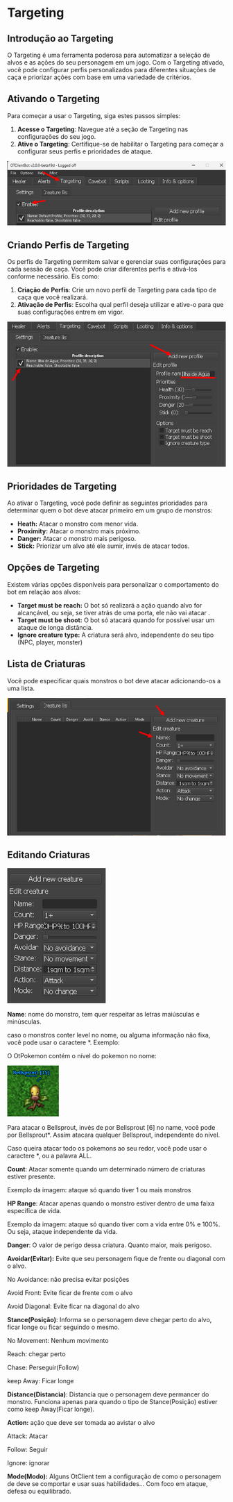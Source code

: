 # Targeting

## **Introdução ao Targeting**

O Targeting é uma ferramenta poderosa para automatizar a seleção de alvos e as ações do seu personagem em um jogo. Com o Targeting ativado, você pode configurar perfis personalizados para diferentes situações de caça e priorizar ações com base em uma variedade de critérios.

## **Ativando o Targeting**

Para começar a usar o Targeting, siga estes passos simples:

1. **Acesse o Targeting**: Navegue até a seção de Targeting nas configurações do seu jogo.
2. **Ative o Targeting**: Certifique-se de habilitar o Targeting para começar a configurar seus perfis e prioridades de ataque.

![Untitled](Targeting%208a08eb8fbb0d4b7394deb3303275effc/Untitled.png)

## **Criando Perfis de Targeting**

Os perfis de Targeting permitem salvar e gerenciar suas configurações para cada sessão de caça. Você pode criar diferentes perfis e ativá-los conforme necessário. Eis como:

1. **Criação de Perfis**: Crie um novo perfil de Targeting para cada tipo de caça que você realizará.
2. **Ativação de Perfis**: Escolha qual perfil deseja utilizar e ative-o para que suas configurações entrem em vigor.

![Untitled](Targeting%208a08eb8fbb0d4b7394deb3303275effc/Untitled%201.png)

## **Prioridades de Targeting**

Ao ativar o Targeting, você pode definir as seguintes prioridades para determinar quem o bot deve atacar primeiro em um grupo de monstros:

- **Heath:** Atacar o monstro com menor vida.
- **Proximity:** Atacar o monstro mais próximo.
- **Danger:** Atacar o monstro mais perigoso.
- **Stick:** Priorizar um alvo até ele sumir, invés de atacar todos.

## **Opções de Targeting**

Existem várias opções disponíveis para personalizar o comportamento do bot em relação aos alvos:

- **Target must be reach:** O bot só realizará a ação quando alvo for alcançável, ou seja, se tiver atrás de uma porta, ele não vai atacar .
- **Target must be shoot:** O bot só atacará quando for possível usar um ataque de longa distância.
- **Ignore creature type:** A criatura será alvo, independente do seu tipo (NPC, player, monster)

## **Lista de Criaturas**

Você pode especificar quais monstros o bot deve atacar adicionando-os a uma lista.

![Untitled](Targeting%208a08eb8fbb0d4b7394deb3303275effc/Untitled%202.png)

## **Editando Criaturas**

![Untitled](Targeting%208a08eb8fbb0d4b7394deb3303275effc/Untitled%203.png)

**Name**: nome do monstro, tem quer respeitar as letras maiúsculas e minúsculas.

caso o monstros conter level no nome, ou alguma informação não fixa, você pode usar o caractere *. Exemplo:

O OtPokemon contém o nível do pokemon no nome:

![Untitled](Targeting%208a08eb8fbb0d4b7394deb3303275effc/Untitled%204.png)

Para atacar o Bellsprout, invés de por Bellsprout [6] no name, você pode por Bellsprout*. Assim atacara qualquer Bellsprout, independente do nível.

Caso queira atacar todo os pokemons ao seu redor, você pode usar o  caractere *, ou a palavra  ALL.

**Count**:  Atacar somente quando um determinado número de criaturas estiver presente.

Exemplo da imagem: ataque só quando tiver 1 ou mais monstros

**HP Range**: Atacar apenas quando o monstro estiver dentro de uma faixa específica de vida.

Exemplo da imagem: ataque só quando tiver com a vida entre 0% e 100%. Ou seja, ataque independente da vida.

**Danger**: O valor de perigo dessa criatura. Quanto maior, mais perigoso.

**Avoidar(Evitar):** Evite que seu personagem fique de frente ou diagonal com o alvo.

No Avoidance: não precisa evitar posições

Avoid Front: Evite ficar de frente com o alvo

Avoid Diagonal: Evite ficar na diagonal do alvo

**Stance(Posição)**:  Informa se o personagem deve chegar perto do alvo, ficar longe ou ficar seguindo o mesmo.

No Movement: Nenhum movimento

Reach: chegar perto

Chase: Perseguir(Follow)

keep Away: Ficar longe

**Distance(Distancia)**: Distancia que o personagem deve permancer do monstro. Funciona apenas para quando o tipo de Stance(Posição) estiver como keep Away(Ficar longe).

**Action:** ação que deve ser tomada ao avistar o alvo

Attack: Atacar

Follow: Seguir

Ignore: ignorar

**Mode(Modo):** Alguns OtClient tem a configuração de como o personagem de deve se comportar e usar suas habilidades… Com foco em ataque, defesa ou equilibrado.